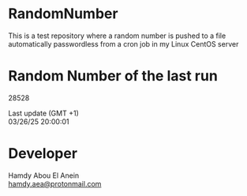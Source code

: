 # RandomNumber    
This is a test repository where a random number is pushed to a file automatically passwordless from a cron job in my Linux CentOS server    
# Random Number of the last run   
28528
      
Last update (GMT +1)    
03/26/25 20:00:01
# Developer    
Hamdy Abou El Anein   
hamdy.aea@protonmail.com

